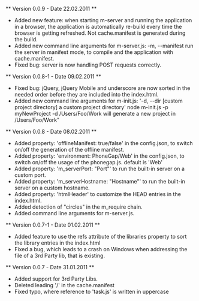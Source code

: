 ** Version 0.0.9 - Date 22.02.2011 **

  * Added new feature: when starting m-server and running the application in a browser, the application
    is automatically re-build every time the browser is getting refreshed. Not cache.manifest is generated during the build.
  * Added new command line arguments for m-server.js: -m, --manifest run the server in manifest mode, to compile and
    the application with cache.manifest.  
  * Fixed bug: server is now handling POST requests correctly.  

** Version 0.0.8-1 - Date 09.02.2011 **

  * Fixed bug: jQuery, jQuery Mobile and underscore are now sorted in the needed order
    before they are included into the index.html.
  * Added new command line arguments for m-init.js: '-d, --dir [custom project directory]  a custom project directory'
    node m-init.js -p myNewProject -d /Users/Foo/Work      will generate a new project in /Users/Foo/Work"


** Version 0.0.8 - Date 08.02.2011 **

  * Added property: 'offlineManifest: true/false' in the config.json, to switch on/off the generation of the
    offline manifest.
  * Added property: 'environment: PhoneGap/Web' in the config.json, to switch on/off the usage of the phonegap.js.
    default is 'Web'
  * Added property: 'm_serverPort: "Port"' to run the built-in server on a custom port.
  * Added property: 'm_serverHostname: "Hostname"' to run the built-in server on a custom hostname.
  * Added property: 'htmlHeader' to customize the HEAD entries in the index.html.
  * Added detection of "circles" in the m_require chain.
  * Added command line arguments for m-server.js.

** Version 0.0.7-1 - Date 01.02.2011 **

  * Added feature to use the refs attribute of the libraries property
    to sort the library entries in the index.html
  * Fixed a bug, which leads to a crash on Windows when addressing the file of a
    3rd Party lib, that is existing.

** Version 0.0.7 - Date 31.01.2011 **

  * Added support for 3rd Party Libs.
  * Deleted leading '/' in the cache.manifest
  * Fixed typo, where reference to 'task.js' is written in uppercase

